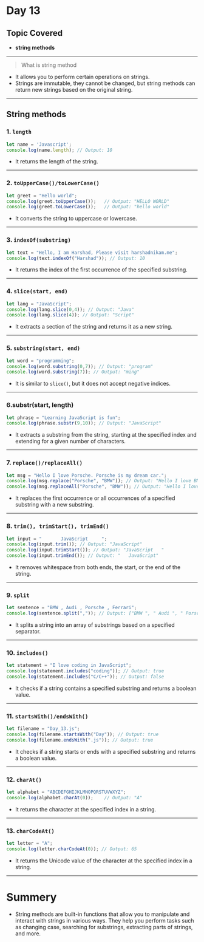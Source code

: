 # Day 13

## Topic Covered
- **string methods**

---

> What is string method
- It allows you to perform certain operations on strings.
- Strings are immutable, they cannot be changed, but string methods can return new strings based on the original string.

---

## String methods

### 1. `length` 

```javascript
let name = 'Javascript';
console.log(name.length); // Output: 10
```
- It returns the length of the string.
---

### 2. `toUpperCase()/toLowerCase()`

```javascript
let greet = "Hello world";
console.log(greet.toUpperCase());   // Output: "HELLO WORLD"
console.log(greet.toLowerCase());   // Output: "hello world"
```
- It converts the string to uppercase or lowercase.
---

### 3. `indexOf(substring)`

```javascript
let text = "Hello, I am Harshad, Please visit harshadnikam.me";
console.log(text.indexOf("Harshad")); // Output: 10
```
- It returns the index of the first occurrence of the specified substring.
  
---
### 4. `slice(start, end)`

```javascript
let lang = "JavaScript";
console.log(lang.slice(0,4)); // Output: "Java"
console.log(lang.slice(4)); // Output: "Script"
```
- It extracts a section of the string and returns it as a new string.
---

### 5. `substring(start, end)`

```javascript
let word = "programming";
console.log(word.substring(0,7)); // Output: "program"
console.log(word.substring(7)); // Output: "ming"
```
- It is similar to `slice()`, but it does not accept negative indices.
---

### 6.substr(start, length)

```javascript
let phrase = "Learning JavaScript is fun";
console.log(phrase.substr(9,10)); // Output: "JavaScript"
```
- It extracts a substring from the string, starting at the specified index and extending for a given number of characters.
---

### 7. `replace()/replaceAll()`

```javascript
let msg = "Hello I love Porsche. Porsche is my dream car.";
console.log(msg.replace("Porsche", "BMW")); // Output: "Hello I love BMW. Porsche is my dream car."
console.log(msg.replaceAll("Porsche", "BMW")); // Output: "Hello I love BMW. BMW is my dream car."
```

- It replaces the first occurrence or all occurrences of a specified substring with a new substring.
---

### 8. `trim(), trimStart(), trimEnd()`

```javascript
let input = "       JavaScript     ";
console.log(input.trim()); // Output: "JavaScript"
console.log(input.trimStart()); // Output: "JavaScript   "
console.log(input.trimEnd()); // Output: "   JavaScript"
```
- It removes whitespace from both ends, the start, or the end of the string.
---

### 9. `split`

```javascript
let sentence = "BMW , Audi , Porsche , Ferrari";
console.log(sentence.split(",")); // Output: ["BMW ", " Audi ", " Porsche ", " Ferrari"]
```
- It splits a string into an array of substrings based on a specified separator.
---

### 10. `includes()`

```javascript
let statement = "I love coding in JavaScript";
console.log(statement.includes("coding")); // Output: true
console.log(statement.includes("C/C++")); // Output: false
```
- It checks if a string contains a specified substring and returns a boolean value.
---

### 11. `startsWith()/endsWith()`

```javascript
let filename = "Day_13.js";
console.log(filename.startsWith("Day")); // Output: true
console.log(filename.endsWith(".js")); // Output: true
```
- It checks if a string starts or ends with a specified substring and returns a boolean value.
---

### 12. `charAt()`

```javascript
let alphabet = "ABCDEFGHIJKLMNOPQRSTUVWXYZ";
console.log(alphabet.charAt(0));    // Output: "A"
```
- It returns the character at the specified index in a string.
---

### 13. `charCodeAt()`

```javascript
let letter = "A";
console.log(letter.charCodeAt(0)); // Output: 65
```
- It returns the Unicode value of the character at the specified index in a string.
---

# Summery
- String methods are built-in functions that allow you to manipulate and interact with strings in various ways. They help you perform tasks such as changing case, searching for substrings, extracting parts of strings, and more.
